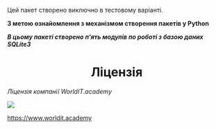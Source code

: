 Цей пакет створено виключно в тестовому варіанті. 

**З метою ознайомлення з механізмом створення пакетів у Python**

***В цьому пакеті створено п'ять модулів по роботі з базою даних SQLite3***

<!-- <p align="center"> -->
<!-- # Ліцензія  -->
<!-- </p> -->
<h1 align= 'center'>Ліцензія</h1>

*Ліцензія компанії WorldIT.academy*

![](https://lh3.googleusercontent.com/Tjw4weSmRoTFjLe1WgluGTqYcOF4PsUExfZpKaJGAUdHtSh54OPNLpjp7IlzGvwBHrTVO7_0qgiwEk6N3bmc8-Bt2EC53XzDzMRTgNwKWopn4G4F8jATvJYVunzvQqf-iPyB_CY6)

https://www.worldit.academy